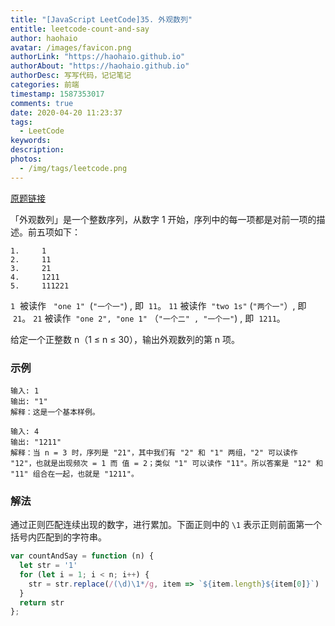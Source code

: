 ```yaml
---
title: "[JavaScript LeetCode]35. 外观数列"
entitle: leetcode-count-and-say
author: haohaio
avatar: /images/favicon.png
authorLink: "https://haohaio.github.io"
authorAbout: "https://haohaio.github.io"
authorDesc: 写写代码，记记笔记
categories: 前端
timestamp: 1587353017
comments: true
date: 2020-04-20 11:23:37
tags:
  - LeetCode
keywords:
description:
photos:
  - /img/tags/leetcode.png
---
```


[原题链接](https://leetcode-cn.com/problems/count-and-say/)

「外观数列」是一个整数序列，从数字 1 开始，序列中的每一项都是对前一项的描述。前五项如下：

```code
1.     1
2.     11
3.     21
4.     1211
5.     111221
```

`1`  被读作   `"one 1"`  (`"一个一"`) , 即  `11`。
`11` 被读作  `"two 1s"` (`"两个一"`）, 即  `21`。
`21` 被读作  `"one 2", "one 1"` （`"一个二" , "一个一"`) , 即  `1211`。

给定一个正整数 n（1 ≤ n ≤ 30），输出外观数列的第 n 项。

### 示例

```code
输入: 1
输出: "1"
解释：这是一个基本样例。

输入: 4
输出: "1211"
解释：当 n = 3 时，序列是 "21"，其中我们有 "2" 和 "1" 两组，"2" 可以读作 "12"，也就是出现频次 = 1 而 值 = 2；类似 "1" 可以读作 "11"。所以答案是 "12" 和 "11" 组合在一起，也就是 "1211"。
```

### 解法

通过正则匹配连续出现的数字，进行累加。下面正则中的 `\1` 表示正则前面第一个括号内匹配到的字符串。

```js
var countAndSay = function (n) {
  let str = '1'
  for (let i = 1; i < n; i++) {
    str = str.replace(/(\d)\1*/g, item => `${item.length}${item[0]}`)
  }
  return str
};
```
